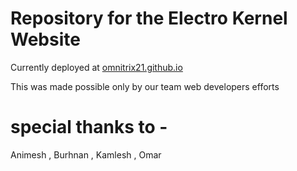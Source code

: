 # Repository for the Electro Kernel Website


Currently deployed at [omnitrix21.github.io](https://omnitrix21.github.io)


This was made possible only by our team web developers efforts


# special thanks to -
Animesh , Burhnan , Kamlesh , Omar
